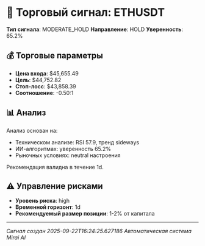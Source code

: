 
# 🎯 Торговый сигнал: ETHUSDT

**Тип сигнала**: MODERATE_HOLD
**Направление**: HOLD
**Уверенность**: 65.2%

## 💰 Торговые параметры
- **Цена входа**: $45,655.49
- **Цель**: $44,752.82
- **Стоп-лосс**: $43,858.39
- **Соотношение**: -0.50:1

## 📊 Анализ

Анализ основан на:
- Техническом анализе: RSI 57.9, тренд sideways
- ИИ-алгоритмах: уверенность 65.2%
- Рыночных условиях: neutral настроения

Рекомендация валидна в течение 1d.
        

## ⚠️ Управление рисками
- **Уровень риска**: high
- **Временной горизонт**: 1d
- **Рекомендуемый размер позиции**: 1-2% от капитала

---
*Сигнал создан 2025-09-22T16:24:25.627186*
*Автоматическая система Mirai AI*
        